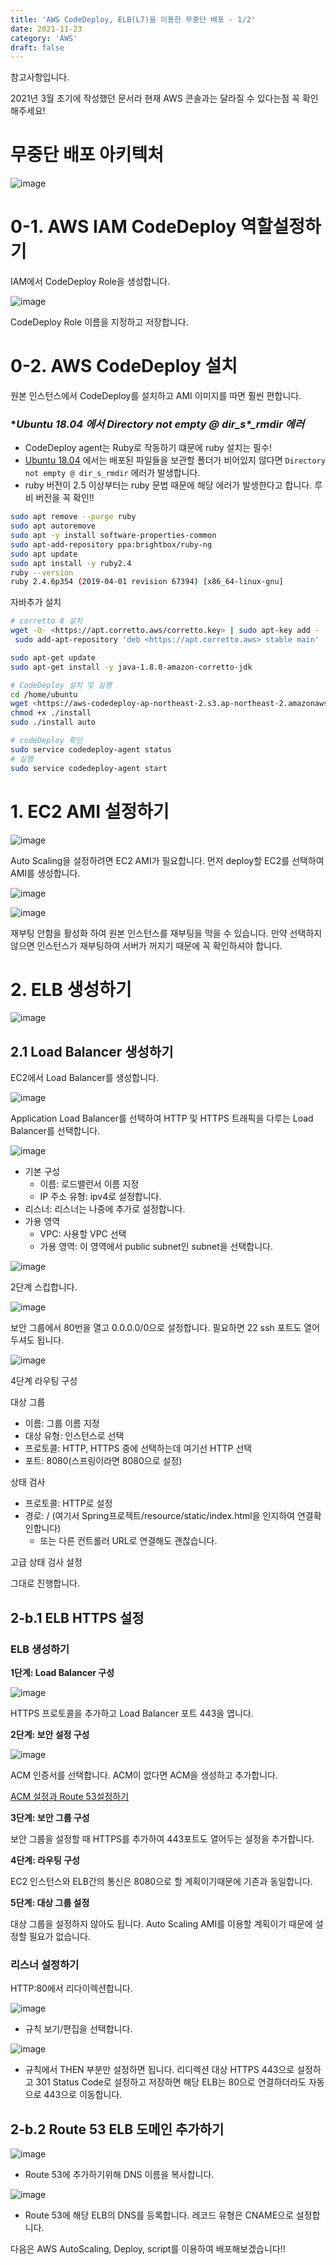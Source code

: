 ```yaml
---
title: 'AWS CodeDeploy, ELB(L7)을 이용한 무중단 배포 - 1/2'
date: 2021-11-23
category: 'AWS'
draft: false
---
```


참고사항입니다.

2021년 3월 초기에 작성했던 문서라 현재 AWS 콘솔과는 달라질 수 있다는점 꼭 확인해주세요!


# 무중단 배포 아키텍처

![image](https://user-images.githubusercontent.com/49144662/142972947-cf9f134e-6b7f-43c1-91fb-b7cba3b3eb8f.png)

# 0-1. AWS IAM CodeDeploy 역할설정하기

IAM에서 CodeDeploy Role을 생성합니다.

![image](https://user-images.githubusercontent.com/49144662/142973033-33759a75-6371-4193-9bd6-291db280401c.png)

CodeDeploy Role 이름을 지정하고 저장합니다.

# 0-2. AWS CodeDeploy 설치

원본 인스턴스에서 CodeDeploy를 설치하고 AMI 이미지를 따면 훨씬 편합니다.

### **Ubuntu 18.04 에서 Directory not empty @ dir_s\*_*rmdir 에러**

- CodeDeploy agent는 Ruby로 작동하기 떄문에 ruby 설치는 필수!
- [Ubuntu 18.04](http://releases.ubuntu.com/18.04/) 에서는 배포된 파일들을 보관할 폴더가 비어있지 않다면 `Directory not empty @ dir_s_rmdir` 에러가 발생합니다.
- ruby 버전이 2.5 이상부터는 ruby 문법 때문에 해당 에러가 발생한다고 합니다. 루비 버전을 꼭 확인!!

```bash
sudo apt remove --purge ruby
sudo apt autoremove
sudo apt -y install software-properties-common
sudo apt-add-repository ppa:brightbox/ruby-ng
sudo apt update
sudo apt install -y ruby2.4
ruby --version
ruby 2.4.6p354 (2019-04-01 revision 67394) [x86_64-linux-gnu]
```

자바추가 설치

```bash
# corretto 8 설치
wget -O- <https://apt.corretto.aws/corretto.key> | sudo apt-key add - 
 sudo add-apt-repository 'deb <https://apt.corretto.aws> stable main'

sudo apt-get update
sudo apt-get install -y java-1.8.0-amazon-corretto-jdk

# CodeDeploy 설치 및 실행
cd /home/ubuntu
wget <https://aws-codedeploy-ap-northeast-2.s3.ap-northeast-2.amazonaws.com/latest/install>
chmod +x ./install
sudo ./install auto

# codeDeploy 확인
sudo service codedeploy-agent status
# 실행
sudo service codedeploy-agent start
```

# 1. EC2 AMI 설정하기

![image](https://user-images.githubusercontent.com/49144662/142973054-b1eb1a84-faae-4d2c-99c5-4f3ed7c65d27.png)

Auto Scaling을 설정하려면 EC2 AMI가 필요합니다. 먼저 deploy할 EC2를 선택하여 AMI를 생성합니다.

![image](https://user-images.githubusercontent.com/49144662/142973066-2cf6dd63-325d-4f85-a3ba-6a3a847c05c3.png)

![image](https://user-images.githubusercontent.com/49144662/142973106-4dd68dc7-313a-4e0d-93de-3fe0b67318ee.png)

재부팅 안함을 활성화 하여 원본 인스턴스를 재부팅을 막을 수 있습니다. 만약 선택하지 않으면 인스턴스가 재부팅하여 서버가 꺼지기 때문에 꼭 확인하셔야 합니다.

# 2. ELB 생성하기

![image](https://user-images.githubusercontent.com/49144662/142973129-656515bd-5597-4209-aee0-5a5d145274a4.png)

## 2.1 Load Balancer 생성하기

EC2에서 Load Balancer를 생성합니다.

![image](https://user-images.githubusercontent.com/49144662/142973151-731f14f5-e5ab-4c71-b3a4-b84399ec4e32.png)

Application Load Balancer를 선택하여 HTTP 및 HTTPS 트래픽을 다루는 Load Balancer를 선택합니다.

![image](https://user-images.githubusercontent.com/49144662/142973189-22451a00-ce5f-4415-bb13-1b858ec446e1.png)

- 기본 구성
  - 이름: 로드밸런서 이름 지정
  - IP 주소 유형: ipv4로 설정합니다.
- 리스너: 리스너는 나중에 추가로 설정합니다.
- 가용 영역
  - VPC: 사용할 VPC 선택
  - 가용 영역: 이 영역에서 public subnet인 subnet을 선택합니다.

![image](https://user-images.githubusercontent.com/49144662/142973608-5690fb5e-1619-412b-944c-78215092e4d8.png)

2단계 스킵합니다.

![image](https://user-images.githubusercontent.com/49144662/142973667-95230d7b-0056-4256-b5b5-848e69da0b47.png)

보안 그룹에서 80번을 열고 0.0.0.0/0으로 설정합니다. 필요하면 22 ssh 포트도 열어두셔도 됩니다.

![image](https://user-images.githubusercontent.com/49144662/142973222-9c3b479c-365f-43e5-8c94-e329e444d105.png)

4단계 라우팅 구성

대상 그룹

- 이름: 그룹 이름 지정
- 대상 유형: 인스턴스로 선택
- 프로토콜: HTTP, HTTPS 중에 선택하는데 여기선 HTTP 선택
- 포트: 8080(스프링이라면 8080으로 설정)

상태 검사

- 프로토콜: HTTP로 설정
- 경로: / (여기서 Spring프로젝트/resource/static/index.html을 인지하여 연결확인합니다)
  - 또는 다른 컨트롤러 URL로 연결해도 괜찮습니다.

고급 상태 검사 설정

그대로 진행합니다.

## 2-b.1 ELB HTTPS 설정

### ELB 생성하기

**1단계: Load Balancer 구성**

![image](https://user-images.githubusercontent.com/49144662/142973235-3b3605ea-a341-461b-9641-a80de4e4a391.png)

HTTPS 프로토콜을 추가하고 Load Balancer 포트 443을 엽니다.

**2단계: 보안 설정 구성**

![image](https://user-images.githubusercontent.com/49144662/142973290-2c20bcce-e2b2-4aa4-a75e-fda72890eb46.png)

ACM 인증서를 선택합니다. ACM이 없다면 ACM을 생성하고 추가합니다.

[ACM 설정과 Route 53설정하기](https://www.sunny-son.space/AWS/Route53%20%EC%84%A4%EC%A0%95%ED%95%98%EA%B8%B0/)

**3단계: 보안 그룹 구성**

보안 그룹을 설정할 때 HTTPS를 추가하여 443포트도 열어두는 설정을 추가합니다.

**4단계: 라우팅 구성**

EC2 인스턴스와 ELB간의 통신은 8080으로 할 계획이기때문에 기존과 동일합니다.

**5단계: 대상 그룹 설정**

대상 그룹을 설정하지 않아도 됩니다. Auto Scaling AMI를 이용할 계획이기 때문에 설정할 필요가 없습니다.

### 리스너 설정하기

HTTP:80에서 리다이렉션합니다.

![image](https://user-images.githubusercontent.com/49144662/142973312-8a679738-96a5-45d1-9dbb-9132e1c45d4a.png)

- 규칙 보기/편집을 선택합니다.

![image](https://user-images.githubusercontent.com/49144662/142973331-cfcf15c7-8cfe-4c19-a3a4-d6086011093f.png)

- 규칙에서 THEN 부분만 설정하면 됩니다. 리디렉션 대상 HTTPS 443으로 설정하고 301 Status Code로 설정하고 저장하면 해당 ELB는 80으로 연결하더라도 자동으로 443으로 이동합니다.

## 2-b.2 Route 53 ELB 도메인 추가하기

![image](https://user-images.githubusercontent.com/49144662/142973341-f5eed494-57ef-4c86-bf13-ac7880bdd148.png)

- Route 53에 추가하기위해 DNS 이름을 복사합니다.

![image](https://user-images.githubusercontent.com/49144662/142973352-a7a61395-5dc8-4f79-8e45-64f89539bbff.png)

- Route 53에 해당 ELB의 DNS를 등록합니다. 레코드 유형은 CNAME으로 설정합니다.

다음은 AWS AutoScaling, Deploy, script를 이용하여 배포해보겠습니다!!
